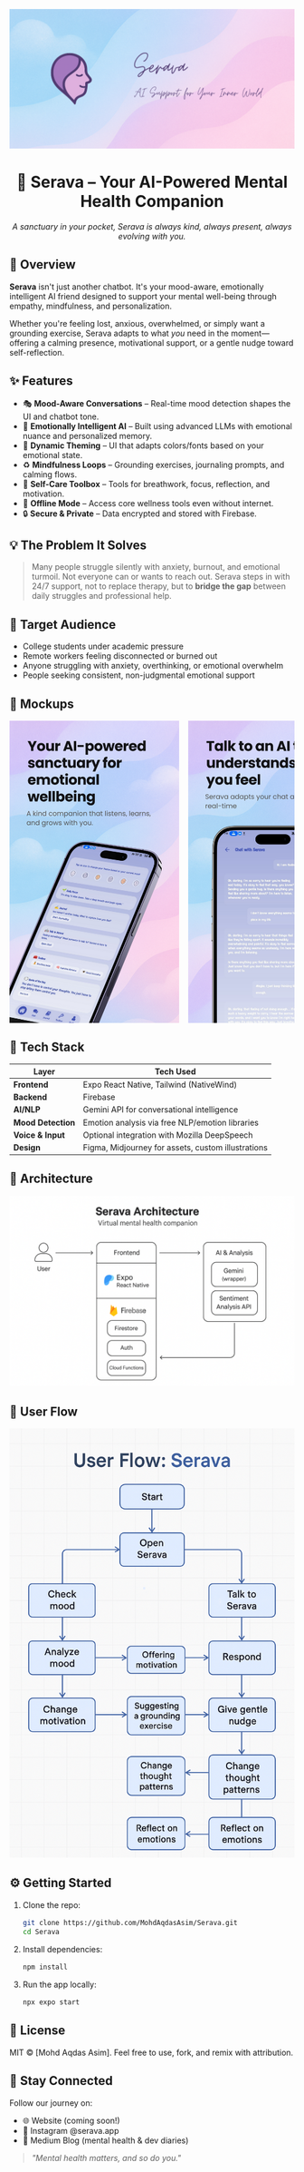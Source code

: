 <p align="center">
  <img src="docs/mockups/banner.png" alt="Serava Logo" />
</p>

<h1 align="center">🌿 Serava – Your AI-Powered Mental Health Companion</h1>

<p align="center">
  <em>A sanctuary in your pocket, Serava is always kind, always present, always evolving with you.</em>
</p>

## 🌈 Overview

**Serava** isn't just another chatbot. It's your mood-aware, emotionally intelligent AI friend designed to support your mental well-being through empathy, mindfulness, and personalization.

Whether you're feeling lost, anxious, overwhelmed, or simply want a grounding exercise, Serava adapts to what _you_ need in the moment—offering a calming presence, motivational support, or a gentle nudge toward self-reflection.


## ✨ Features

- 🎭 **Mood-Aware Conversations** – Real-time mood detection shapes the UI and chatbot tone.
- 🧠 **Emotionally Intelligent AI** – Built using advanced LLMs with emotional nuance and personalized memory.
- 📱 **Dynamic Theming** – UI that adapts colors/fonts based on your emotional state.
- ♻ **Mindfulness Loops** – Grounding exercises, journaling prompts, and calming flows.
- 💬 **Self-Care Toolbox** – Tools for breathwork, focus, reflection, and motivation.
- 🧘 **Offline Mode** – Access core wellness tools even without internet.
- 🔒 **Secure & Private** – Data encrypted and stored with Firebase.


## 💡 The Problem It Solves

> Many people struggle silently with anxiety, burnout, and emotional turmoil. Not everyone can or wants to reach out. Serava steps in with 24/7 support, not to replace therapy, but to **bridge the gap** between daily struggles and professional help.


## 🌟 Target Audience

- College students under academic pressure
- Remote workers feeling disconnected or burned out
- Anyone struggling with anxiety, overthinking, or emotional overwhelm
- People seeking consistent, non-judgmental emotional support

## 🌟 Mockups

<div style="
  display: flex;
  overflow-x: auto;
  gap: 1rem;
  flex-wrap: nowrap;
  width: 100%;">
  <img draggable="false" src="docs/mockups/1.png" width="300" alt="Serava Logo" />
  <img draggable="false" src="docs/mockups/2.png" width="300" alt="Serava Logo" />
  <img draggable="false" src="docs/mockups/3.png" width="300" alt="Serava Logo" />
  <img draggable="false" src="docs/mockups/4.png" width="300" alt="Serava Logo" />
</div>


## 🧹 Tech Stack

| Layer              | Tech Used                                          |
| ------------------ | -------------------------------------------------- |
| **Frontend**       | Expo React Native, Tailwind (NativeWind)           |
| **Backend**        | Firebase                                           |
| **AI/NLP**         | Gemini API for conversational intelligence         |
| **Mood Detection** | Emotion analysis via free NLP/emotion libraries    |
| **Voice & Input**  | Optional integration with Mozilla DeepSpeech       |
| **Design**         | Figma, Midjourney for assets, custom illustrations |


## 🗾 Architecture

![Architecture Diagram](docs/diagrams/architecture.png)


## 📏 User Flow

![User Flow](docs/diagrams/user_flow.png)


## ⚙️ Getting Started

1. Clone the repo:

   ```bash
   git clone https://github.com/MohdAqdasAsim/Serava.git
   cd Serava
   ```

2. Install dependencies:

   ```bash
   npm install
   ```

3. Run the app locally:
   ```bash
   npx expo start
   ```

## 📄 License

MIT © [Mohd Aqdas Asim]. Feel free to use, fork, and remix with attribution.

## 📨 Stay Connected

Follow our journey on:

- 🌐 Website (coming soon!)
- 📸 Instagram @serava.app
- 🧠 Medium Blog (mental health & dev diaries)

> _"Mental health matters, and so do you."_